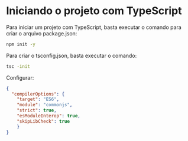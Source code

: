 Iniciando o projeto com TypeScript
====================
Para iniciar um projeto com TypeScript, basta executar o comando para criar o arquivo package.json:
````bash
npm init -y
````

Para criar o tsconfig.json, basta executar o comando:
````bash	
tsc -init
````
Configurar:
````json
{
  "compilerOptions": {
    "target": "ES6",
    "module": "commonjs",
    "strict": true,
    "esModuleInterop": true,
    "skipLibCheck": true
    }
}
````


